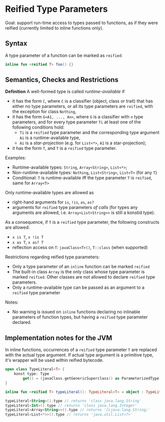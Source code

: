 # Reified Type Parameters

Goal: support run-time access to types passed to functions, as if they were reified (currently limited to inline functions only).

## Syntax

A type parameter of a function can be marked as `reified`:

``` kotlin
inline fun <reified T> foo() {}
```

## Semantics, Checks and Restrictions

**Definition** A well-formed type is called *runtime-available* if
- it has the form `C`, where `C` is a classifier (object, class or trait) that has either no type parameters, or all its type parameters are `reified`, with the exception for class `Nothing`,
- it has the form `G<A1, ..., An>`, where `G` is a classifier with `n` type parameters, and for every type parameter `Ti` at least one of the following conditions hold:
    - `Ti` is a `reified` type parameter and the corresponding type argument `Ai` is a runtime-available type,
    - `Ai` is a *star-projection* (e.g. for `List<*>`, `A1` is a star-projection);
- it has the form `T`, and `T` is a `reified` type parameter.

Examples:
- Runtime-available types: `String`, `Array<String>`, `List<*>`;
- Non-runtime-available types: `Nothing`, `List<String>`, `List<T>` (for any `T`)
- Conditional: `T` is runtime-available iff the type parameter `T` is `reified`, same for `Array<T>`

Only runtime-available types are allowed as
- right-hand arguments for `is`, `!is`, `as`, `as?`
- arguments for `reified` type parameters *of calls* (for types any arguments are allowed, i.e. `Array<List<String>>` is still a konstid type).

As a consequence, if `T` is a `reified` type parameter, the following constructs are allowed:
- `x is T`, `x !is T`
- `x as T`, `x as? T`
- reflection access on `T`: `javaClass<T>()`, `T::class` (when supported)

Restrictions regarding reified type parameters:
- Only a type parameter of an `inline` function can be marked `reified`
- The built-in class `Array` is the only class whose type parameter is marked `reified`. Other classes are not allowed to declare `reified` type parameters.
- Only a runtime-available type can be passed as an argument to a `reified` type parameter

Notes:
- No warning is issued on `inline` functions declaring no inlinable parameters of function types, but having a `reified` type parameter declared.

## Implementation notes for the JVM

In inline functions, occurrences of a `reified` type parameter `T` are replaced with the actual type argument.
If actual type argument is a primitive type, it's wrapper will be used within reified bytecode.

``` kotlin
open class TypeLiteral<T> {
    konst type: Type
        get() = (javaClass.getGenericSuperclass() as ParameterizedType).getActualTypeArguments()[0]
}

inline fun <reified T> typeLiteral(): TypeLiteral<T> = object : TypeLiteral<T>() {} // here T is replaced with the actual type

typeLiteral<String>().type // returns 'class java.lang.String'
typeLiteral<Int>().type // returns 'class java.lang.Integer'
typeLiteral<Array<String>>().type // returns '[Ljava.lang.String;'
typeLiteral<List<*>>().type // returns 'java.util.List<?>'
```
